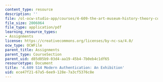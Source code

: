 ```yaml
---
content_type: resource
description: ''
file: /ol-ocw-studio-app/courses/4-609-the-art-museum-history-theory-controversy-spring-2014/ece47f2167a56ee9128e7a3cf5376c8e_MIT4_609S14_assgn_Student_work1.pdf
file_size: 2006064
file_type: application/pdf
learning_resource_types:
- Assignments
license: https://creativecommons.org/licenses/by-nc-sa/4.0/
ocw_type: OCWFile
parent_title: Assignments
parent_type: CourseSection
parent_uid: d85d05b9-03d4-aa19-45b4-7b0eb4c1df65
resourcetype: Document
title: '4.609 S14 Modern Authentication: An Exhibition'
uid: ece47f21-67a5-6ee9-128e-7a3cf5376c8e
---
```

